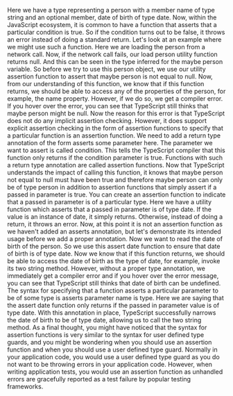 Here we have a type representing a person with a member name of type string and an optional member,
date of birth of type date.
Now, within the JavaScript ecosystem, it is common to have a function that asserts that a particular
condition is true.
So if the condition turns out to be false, it throws an error instead of doing a standard return.
Let's look at an example where we might use such a function.
Here we are loading the person from a network call.
Now, if the network call fails, our load person utility function returns null.
And this can be seen in the type inferred for the maybe person variable.
So before we try to use this person object, we use our utility assertion function to assert that maybe
person is not equal to null.
Now, from our understanding of this function, we know that if this function returns, we should be
able to access any of the properties of the person, for example, the name property.
However, if we do so, we get a compiler error.
If you hover over the error, you can see that TypeScript still thinks that maybe person might be null.
Now the reason for this error is that TypeScript does not do any implicit assertion checking.
However, it does support explicit assertion checking in the form of assertion functions to specify
that a particular function is an assertion function.
We need to add a return type annotation of the form asserts some parameter here.
The parameter we want to assert is called condition.
This tells the TypeScript compiler that this function only returns if the condition parameter is true.
Functions with such a return type annotation are called assertion functions.
Now that TypeScript understands the impact of calling this function, it knows that maybe person not
equal to null must have been true and therefore maybe person can only be of type person in addition
to assertion functions that simply assert if a passed in parameter is true.
You can create an assertion function to indicate that a passed in parameter is of a particular type.
Here we have a utility function which asserts that a passed in parameter is of type date.
If the value is an instance of date, it simply returns.
Otherwise, instead of doing a return, it throws an error.
Now, at this point it is not an assertion function as we haven't added an asserts annotation, but
let's demonstrate its intended usage before we add a proper annotation.
Now we want to read the date of birth of the person.
So we use this assert date function to ensure that date of birth is of type date.
Now we know that if this function returns, we should be able to access the date of birth as the type
of date, for example, invoke its two string method.
However, without a proper type annotation, we immediately get a compiler error and if you hover over
the error message, you can see that TypeScript still thinks that date of birth can be undefined.
The syntax for specifying that a function asserts a particular parameter to be of some type is asserts
parameter name is type.
Here we are saying that the assert date function only returns if the passed in parameter value is of
type date.
With this annotation in place, TypeScript successfully narrows the date of birth to be of type date,
allowing us to call the two string method.
As a final thought, you might have noticed that the syntax for assertion functions is very similar
to the syntax for user defined type guards, and you might be wondering when you should use an assertion
function and when you should use a user defined type guard.
Normally in your application code, you would use a user defined type guard as you do not want to be
throwing errors in your application code.
However, when writing application tests, you would use an assertion function as unhandled errors are
gracefully reported as a test failure by popular testing frameworks.
